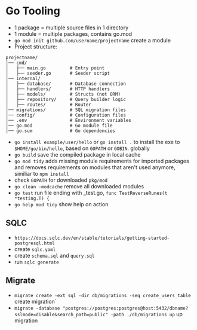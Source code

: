 # Go Tooling

- 1 package = multiple source files in 1 directory
- 1 module = multiple packages, contains go.mod
- `go mod init github.com/username/projectname` create a module
- Project structure:
```
projectname/
│── cmd/
│   ├── main.go         # Entry point
│   ├── seeder.go       # Seeder script
│── internal/
│   ├── database/       # Database connection
│   ├── handlers/       # HTTP handlers
│   ├── models/         # Structs (not ORM)
│   ├── repository/     # Query builder logic
│   ├── routes/         # Router
│── migrations/         # SQL migration files
│── config/             # Configuration files
│── .env                # Environment variables
│── go.mod              # Go module file
│── go.sum              # Go dependencies
```
- `go install example/user/hello` or `go install .` to install the exe to `$HOME/go/bin/hello`, based on `GOPATH` or `GOBIN`. globally
- `go build` save the compiled package in local cache
- `go mod tidy` adds missing module requirements for imported packages and removes requirements on modules that aren't used anymore, similiar to `npm install`
- check `GOPATH` for downloaded `pkg/mod`
- `go clean -modcache` remove all downloaded modules
- `go test` run file ending with _test.go, `func TestReverseRunes(t *testing.T) {`
- `go help mod tidy` show help on action

## SQLC

- `https://docs.sqlc.dev/en/stable/tutorials/getting-started-postgresql.html`
- create `sqlc.yaml`
- create `schema.sql` and `query.sql`
- run `sqlc generate`

## Migrate

- `migrate create -ext sql -dir db/migrations -seq create_users_table` create migration`
- `migrate -database "postgres://postgres:postgres@host:5432/dbname?sslmode=disable&search_path=public" -path ./db/migrations up` up migration